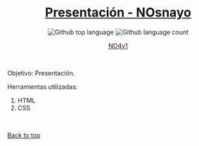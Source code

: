 <div align="center" id="top"> 

  &#xa0;

</div>

<a href="https://nosnayo.github.io/presentacion-NelsonOsnayo//"><h1 align="center">Presentación - NOsnayo</h1></a>

<p align="center">
  <img alt="Github top language" src="https://img.shields.io/github/languages/top/nosnayo/presentacion-NelsonOsnayo?color=56BEB8">
  <img alt="Github language count" src="https://img.shields.io/github/languages/count/nosnayo/presentacion-NelsonOsnayo?color=56BEB8">
</p>
<p align="center">
  <a href="https://github.com/nosnayo" target="_blank">NO4v1</a>
</p>

<br>

Objetivo: Presentación.

Herramientas utilizadas: 
1.  HTML
2.	CSS

&#xa0;

<a href="#top">Back to top</a>
